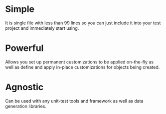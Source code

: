 Simple
======
 
It is single file with less than 99 lines so you can just include it into your test project and immediately start using.


Powerful
========

Allows you set up permanent customizations to be applied on-the-fly as well as define and apply in-place customizations for objects being created.


Agnostic
========

Can be used with any unit-test tools and framework as well as data generation libraries.

